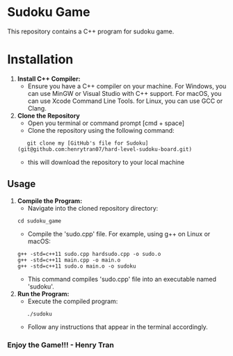 # Sudoku Game

This repository contains a C++ program for sudoku game.

# Installation

1. **Install C++ Compiler:**
   - Ensure you have a C++ compiler on your machine. For Windows, you can use MinGW or Visual Studio with C++ support. For macOS, you can use Xcode Command Line Tools. for Linux, you can use GCC or Clang.
2. **Clone the Repository**
   - Open you terminal or command prompt [cmd + space]
   - Clone the repository using the following command:
   ```
      git clone my [GitHub's file for Sudoku] (git@github.com:henrytran07/hard-level-sudoku-board.git)
   ```
   - this will download the repository to your local machine

## Usage

1. **Compile the Program:**
   - Navigate into the cloned repository directory:
   ```
   cd sudoku_game
   ```
   - Compile the 'sudo.cpp' file. For example, using g++ on Linux or macOS:
   ```
   g++ -std=c++11 sudo.cpp hardsudo.cpp -o sudo.o
   g++ -std=c++11 main.cpp -o main.o
   g++ -std=c++11 sudo.o main.o -o sudoku
   ```
   - This command compiles 'sudo.cpp' file into an executable named 'sudoku'.
2. **Run the Program:**
   - Execute the compiled program:
   ```
      ./sudoku
   ```
   - Follow any instructions that appear in the terminal accordingly.

### Enjoy the Game!!! - Henry Tran
